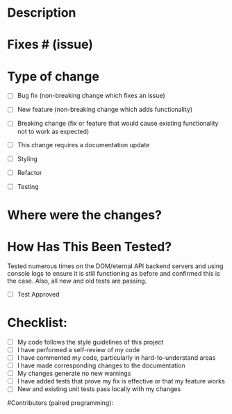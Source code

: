 # Description

# Fixes # (issue)

# Type of change

- [ ]  Bug fix (non-breaking change which fixes an issue)
 
- [ ]  New feature (non-breaking change which adds functionality)

- [ ]  Breaking change (fix or feature that would cause existing functionality not to work as expected)

- [ ] This change requires a documentation update

-  [ ] Styling

- [ ] Refactor

- [ ] Testing

# Where were the changes?


# How Has This Been Tested?
Tested numerous times on the DOM/eternal API backend servers and using console logs to ensure it is still functioning as before and confirmed this is the case. Also, all new and old tests are passing.

- [ ] Test Approved

# Checklist:

- [ ]  My code follows the style guidelines of this project
- [ ]  I have performed a self-review of my code
- [ ]  I have commented my code, particularly in hard-to-understand areas
- [ ]  I have made corresponding changes to the documentation
- [ ]  My changes generate no new warnings
- [ ]  I have added tests that prove my fix is effective or that my feature works
- [ ]  New and existing unit tests pass locally with my changes

#Contributors (paired programming):

